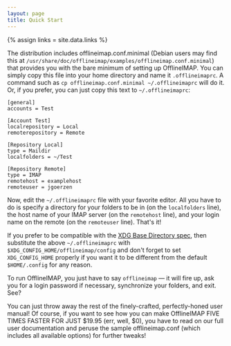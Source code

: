 ```yaml
---
layout: page
title: Quick Start
---
```

{% assign links = site.data.links %}

The distribution includes offlineimap.conf.minimal (Debian users may find this at `/usr/share/doc/offlineimap/examples/offlineimap.conf.minimal`) that provides you with the bare minimum of setting up OfflineIMAP.  You can simply copy this file into your home directory and name it `.offlineimaprc`.  A command such as `cp offlineimap.conf.minimal ~/.offlineimaprc` will do it.  Or, if you prefer, you can just copy this text to `~/.offlineimaprc`:

    [general]
    accounts = Test

    [Account Test]
    localrepository = Local
    remoterepository = Remote

    [Repository Local]
    type = Maildir
    localfolders = ~/Test

    [Repository Remote]
    type = IMAP
    remotehost = examplehost
    remoteuser = jgoerzen


Now, edit the `~/.offlineimaprc` file with your favorite editor.  All you have to do is specify a directory for your folders to be in (on the `localfolders` line), the host name of your IMAP server (on the `remotehost` line), and your login name on the remote (on the `remoteuser` line).  That's it!

If you prefer to be compatible with the [XDG Base Directory spec](http://standards.freedesktop.org/basedir-spec/basedir-spec-latest.html), then substitute the above `~/.offlineimaprc` with `$XDG_CONFIG_HOME/offlineimap/config` and don't forget to set `XDG_CONFIG_HOME` properly if you want it to be different from the default `$HOME/.config` for any reason.

To run OfflineIMAP, you just have to say `offlineimap` ― it will fire up, ask you for a login password if necessary, synchronize your folders, and exit.  See?

You can just throw away the rest of the finely-crafted, perfectly-honed user manual!  Of course, if you want to see how you can make OfflineIMAP FIVE TIMES FASTER FOR JUST $19.95 (err, well, $0), you have to read on our full user documentation and peruse the sample offlineimap.conf (which includes all available options) for further tweaks!
